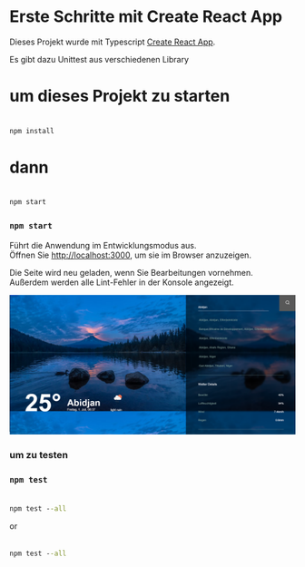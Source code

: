 # Erste Schritte mit Create React App

Dieses Projekt wurde mit Typescript [Create React App](https://github.com/facebook/create-react-app).

Es gibt dazu Unittest aus verschiedenen Library 
# um dieses Projekt zu starten 


```cmd 
 
npm install 
```
# dann

```cmd 
 
npm start
```

### `npm start`

Führt die Anwendung im Entwicklungsmodus aus.\
Öffnen Sie [http://localhost:3000](http://localhost:3000), um sie im Browser anzuzeigen.


Die Seite wird neu geladen, wenn Sie Bearbeitungen vornehmen.\
Außerdem werden alle Lint-Fehler in der Konsole angezeigt.



![Wetter-image](src/Wetter.png)

### um zu testen

### `npm test`

```cmd 
 
npm test --all

```
or
```cmd 
 
npm test --all

```

